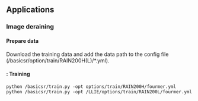 ## Applications
###  Image deraining
####  Prepare data
Download the training data and add the data path to the config file (/basicsr/option/train/RAIN200H(L)/*.yml). 
#### : Training
```
python /basicsr/train.py -opt options/train/RAIN200H/fourmer.yml
python /basicsr/train.py -opt /LLIE/options/train/RAIN200L/fourmer.yml
```

